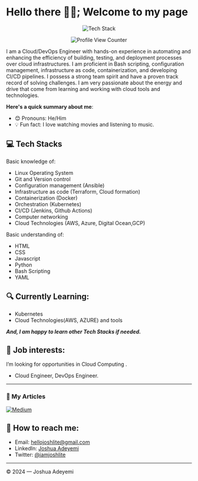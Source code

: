 # Hello there 👋🏾; Welcome to my page
<p align="center"><img src="https://skillicons.dev/icons?i=git,github,gitlab,linux,aws,ansible,bash,html,css,javascript,python,vscode,nginx,jenkins,kubernetes" alt="Tech Stack" /> </p>

<div align="center">
  <img src="https://komarev.com/ghpvc/?username=Ze-Austin&style=flat-square&color=blue" alt="Profile View Counter"/>
</div>

I am a Cloud/DevOps Engineer with hands-on experience in automating and enhancing the efficiency of building, testing, and deployment processes over cloud infrastructures. I am proficient in Bash scripting, configuration management, infrastructure as code, containerization, and developing CI/CD pipelines. I possess a strong team spirit and have a proven track record of solving challenges. I am very passionate about the energy and drive that come from learning and working with cloud tools and technologies.

**Here's a quick summary about me**:

- 😊 Pronouns: He/Him
- 💡 Fun fact: I love watching movies and listening to music. 
 
## 💻 Tech Stacks
Basic knowledge of: 
- Linux Operating System
- Git and Version control
- Configuration management (Ansible)
- Infrastructure as code (Terraform, Cloud formation)
- Containerization (Docker)
- Orchestration (Kubernetes)
- CI/CD (Jenkins, Github Actions)
- Computer networking
- Cloud Technologies (AWS, Azure, Digital Ocean,GCP)


Basic understanding of:
- HTML
- CSS
- Javascript
- Python
- Bash Scripting
- YAML

## 🔍 Currently Learning:
- Kubernetes
- Cloud Technologies(AWS, AZURE) and tools

***And, I am happy to learn other Tech Stacks if needed.***

## 💼 Job interests: 
 I’m looking for opportunities in Cloud Computing .
- Cloud Engineer, DevOps Engineer.

---
<h3 align="left"> 💬 My Articles </h3>
  
[![Medium](https://img.shields.io/badge/Medium-12100E?style=for-the-badge&logo=medium&logoColor=white)](https://medium.com/@adeyemijoshua)


## 🚀 How to reach me:
- Email: [hellojoshlite@gmail.com](hellojoshlite@gmail.com)
- LinkedIn: [Joshua Adeyemi](https://www.linkedin.com/in/joshua-adeyemi-5676b2213/)
- Twitter: [@iamjoshlite](https://x.com/iamjoshlite?t=NylKpX_a8lWF0PVnqORumQ&s=09)
---

© 2024 — Joshua Adeyemi 
